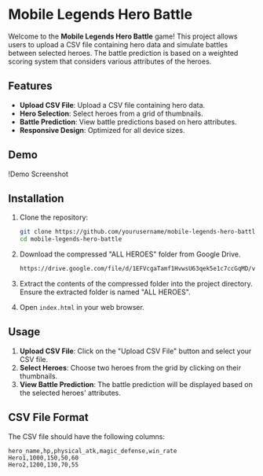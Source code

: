 # Mobile Legends Hero Battle

Welcome to the **Mobile Legends Hero Battle** game! This project allows users to upload a CSV file containing hero data and simulate battles between selected heroes. The battle prediction is based on a weighted scoring system that considers various attributes of the heroes.

## Features

- **Upload CSV File**: Upload a CSV file containing hero data.
- **Hero Selection**: Select heroes from a grid of thumbnails.
- **Battle Prediction**: View battle predictions based on hero attributes.
- **Responsive Design**: Optimized for all device sizes.

## Demo

!Demo Screenshot

## Installation

1. Clone the repository:
    ```bash
    git clone https://github.com/yourusername/mobile-legends-hero-battle.git
    cd mobile-legends-hero-battle
    ```

2. Download the compressed "ALL HEROES" folder from Google Drive.

   ```bash
   https://drive.google.com/file/d/1EFVcgaTamf1HvwsU63qek5e1c7ccGqMD/view?usp=sharing
    ```

4. Extract the contents of the compressed folder into the project directory. Ensure the extracted folder is named "ALL HEROES".

5. Open `index.html` in your web browser.

## Usage

1. **Upload CSV File**: Click on the "Upload CSV File" button and select your CSV file.
2. **Select Heroes**: Choose two heroes from the grid by clicking on their thumbnails.
3. **View Battle Prediction**: The battle prediction will be displayed based on the selected heroes' attributes.

## CSV File Format

The CSV file should have the following columns:

```csv
hero_name,hp,physical_atk,magic_defense,win_rate
Hero1,1000,150,50,60
Hero2,1200,130,70,55
